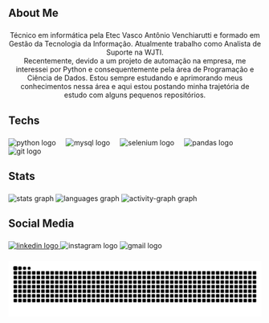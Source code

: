 <h2 align="left">About Me</h2>

###

<p align="center">Técnico em informática pela Etec Vasco Antônio Venchiarutti e formado em Gestão da Tecnologia da Informação. Atualmente trabalho como Analista de Suporte na WJTI.<br>Recentemente, devido a um projeto de automação na empresa, me interessei por Python e consequentemente pela área de Programação e Ciência de Dados. Estou sempre estudando e aprimorando meus conhecimentos nessa área e aqui estou postando minha trajetória de estudo com alguns pequenos repositórios.</p>

###

<h2 align="left">Techs</h2>

###

<div align="left">
  <img src="https://skillicons.dev/icons?i=py" height="40" alt="python logo"  />
  <img width="12" />
  <img src="https://skillicons.dev/icons?i=mysql" height="40" alt="mysql logo"  />
  <img width="12" />
  <img src="https://skillicons.dev/icons?i=selenium" height="40" alt="selenium logo"  />
  <img width="12" />
  <img src="https://cdn.jsdelivr.net/gh/devicons/devicon/icons/pandas/pandas-original.svg" height="40" alt="pandas logo"  />
  <img width="12" />
  <img src="https://skillicons.dev/icons?i=git" height="40" alt="git logo"  />
</div>

###

<h2 align="left">Stats</h2>

###

<div align="left">
  <img src="https://github-readme-stats.vercel.app/api?username=Fabricio-Silvestre&hide_title=false&hide_rank=false&show_icons=true&include_all_commits=true&count_private=true&disable_animations=false&theme=react&locale=en&hide_border=false&order=1" height="150" alt="stats graph"  />
  <img src="https://github-readme-stats.vercel.app/api/top-langs?username=Fabricio-Silvestre&locale=en&hide_title=false&layout=compact&card_width=320&langs_count=5&theme=react&hide_border=false&order=2" height="150" alt="languages graph"  />
  <img src="https://github-readme-activity-graph.vercel.app/graph?username=Fabricio-Silvestre&radius=16&theme=react&area=true&order=5" height="300" alt="activity-graph graph"  />
</div>

###

<h2 align="left">Social Media</h2>

###

<div align="left">
  <a href="www.linkedin.com/in/fabricio-silvestre" target="_blank">
    <img src="https://raw.githubusercontent.com/maurodesouza/profile-readme-generator/master/src/assets/icons/social/linkedin/default.svg" width="52" height="40" alt="linkedin logo"  />
  </a>
  <img src="https://raw.githubusercontent.com/maurodesouza/profile-readme-generator/master/src/assets/icons/social/instagram/default.svg" width="52" height="40" alt="instagram logo"  />
  <img src="https://raw.githubusercontent.com/maurodesouza/profile-readme-generator/master/src/assets/icons/social/gmail/default.svg" width="52" height="40" alt="gmail logo"  />
</div>

###
<picture align="center">
  <source media="(prefers-color-scheme: dark)" srcset="https://raw.githubusercontent.com/fabricio-silvestre/fabricio-silvestre/output/github-contribution-grid-snake-dark.svg">
  <source media="(prefers-color-scheme: light)" srcset="https://raw.githubusercontent.com/fabricio-silvestre/fabricio-silvestre/output/github-contribution-grid-snake-dark.svg">
  <img align="center" alt="github contribution grid snake animation" src="https://raw.githubusercontent.com/fabricio-silvestre/fabricio-silvestre/output/github-contribution-grid-snake.svg">
</picture>

###
